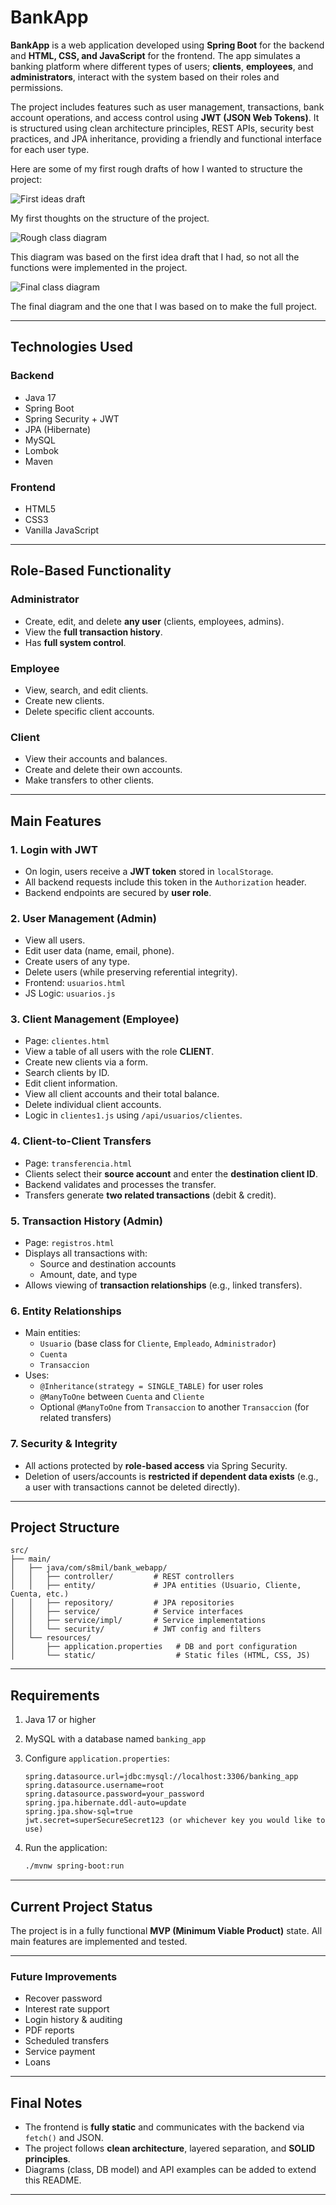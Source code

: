 # BankApp
**BankApp** is a web application developed using **Spring Boot** for the backend and **HTML, CSS, and JavaScript** for the frontend.
The app simulates a banking platform where different types of users; **clients**, **employees**, and **administrators**, interact with the system based on their roles and permissions.

The project includes features such as user management, transactions, bank account operations, and access control using **JWT (JSON Web Tokens)**. It is structured using clean architecture principles, REST APIs, security best practices, and JPA inheritance, providing a friendly and functional interface for each user type.

Here are some of my first rough drafts of how I wanted to structure the project:

![First ideas draft](1stdraft.png)

My first thoughts on the structure of the project.

![Rough class diagram](class_diagram.png)

This diagram was based on the first idea draft that I had, so not all the functions were implemented in the project.

![Final class diagram](final.png)

The final diagram and the one that I was based on to make the full project.

---

##  Technologies Used

### Backend
- Java 17
- Spring Boot
- Spring Security + JWT
- JPA (Hibernate)
- MySQL
- Lombok
- Maven

### Frontend
- HTML5
- CSS3
- Vanilla JavaScript

---

##  Role-Based Functionality

###  Administrator
- Create, edit, and delete **any user** (clients, employees, admins).
- View the **full transaction history**.
- Has **full system control**.

###  Employee
- View, search, and edit clients.
- Create new clients.
- Delete specific client accounts.

###  Client
- View their accounts and balances.
- Create and delete their own accounts.
- Make transfers to other clients.

---

##  Main Features

### 1. Login with JWT
- On login, users receive a **JWT token** stored in `localStorage`.
- All backend requests include this token in the `Authorization` header.
- Backend endpoints are secured by **user role**.

### 2. User Management (Admin)
- View all users.
- Edit user data (name, email, phone).
- Create users of any type.
- Delete users (while preserving referential integrity).
- Frontend: `usuarios.html`
- JS Logic: `usuarios.js`

### 3. Client Management (Employee)
- Page: `clientes.html`
- View a table of all users with the role **CLIENT**.
- Create new clients via a form.
- Search clients by ID.
- Edit client information.
- View all client accounts and their total balance.
- Delete individual client accounts.
- Logic in `clientes1.js` using `/api/usuarios/clientes`.

### 4. Client-to-Client Transfers
- Page: `transferencia.html`
- Clients select their **source account** and enter the **destination client ID**.
- Backend validates and processes the transfer.
- Transfers generate **two related transactions** (debit & credit).

### 5. Transaction History (Admin)
- Page: `registros.html`
- Displays all transactions with:
  - Source and destination accounts
  - Amount, date, and type
- Allows viewing of **transaction relationships** (e.g., linked transfers).

### 6. Entity Relationships
- Main entities:
  - `Usuario` (base class for `Cliente`, `Empleado`, `Administrador`)
  - `Cuenta`
  - `Transaccion`
- Uses:
  - `@Inheritance(strategy = SINGLE_TABLE)` for user roles
  - `@ManyToOne` between `Cuenta` and `Cliente`
  - Optional `@ManyToOne` from `Transaccion` to another `Transaccion` (for related transfers)

### 7. Security & Integrity
- All actions protected by **role-based access** via Spring Security.
- Deletion of users/accounts is **restricted if dependent data exists** (e.g., a user with transactions cannot be deleted directly).

---

##  Project Structure

```
src/
├── main/
│   ├── java/com/s8mil/bank_webapp/
│   │   ├── controller/         # REST controllers
│   │   ├── entity/             # JPA entities (Usuario, Cliente, Cuenta, etc.)
│   │   ├── repository/         # JPA repositories
│   │   ├── service/            # Service interfaces
│   │   ├── service/impl/       # Service implementations
│   │   └── security/           # JWT config and filters
│   └── resources/
│       ├── application.properties   # DB and port configuration
│       └── static/                  # Static files (HTML, CSS, JS)
```

---

##  Requirements

1. Java 17 or higher
2. MySQL with a database named `banking_app`
3. Configure `application.properties`:
   ```properties
   spring.datasource.url=jdbc:mysql://localhost:3306/banking_app
   spring.datasource.username=root
   spring.datasource.password=your_password
   spring.jpa.hibernate.ddl-auto=update
   spring.jpa.show-sql=true
   jwt.secret=superSecureSecret123 (or whichever key you would like to use)
   ```

4. Run the application:
   ```bash
   ./mvnw spring-boot:run
   ```

---

##  Current Project Status

The project is in a fully functional **MVP (Minimum Viable Product)** state.
All main features are implemented and tested.

---

###  Future Improvements
- Recover password
- Interest rate support
- Login history & auditing
- PDF reports
- Scheduled transfers
- Service payment
- Loans

---

##  Final Notes

- The frontend is **fully static** and communicates with the backend via `fetch()` and JSON.
- The project follows **clean architecture**, layered separation, and **SOLID principles**.
- Diagrams (class, DB model) and API examples can be added to extend this README.

---
